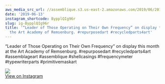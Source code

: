 ```yaml
---
aws_media_src_url: //assemblique.s3.us-east-2.amazonaws.com/2019/06/2019-06-13_12-58-10_UTC.jpg
date: '2019-06-13'
instagram_shortcode: BypplQIg96r
slug: ig-BypplQIg96r
title: '“Leader of Those Operating on Their Own Frequency” on display this month at
  the Art Academy of Remsenburg. #repurposedart #recycledparts4art'
---
```


“Leader of Those Operating on Their Own Frequency” on display this month at the Art Academy of Remsenburg. #repurposedart #recycledparts4art #assemblageart #assemblique #shellcasings #frequencymeter #typewriterparts #primitivemaskart 

![](//assemblique.s3.us-east-2.amazonaws.com/2019/06/2019-06-13_12-58-10_UTC.jpg)   
[View on Instagram](https://www.instagram.com/p/BypplQIg96r/)